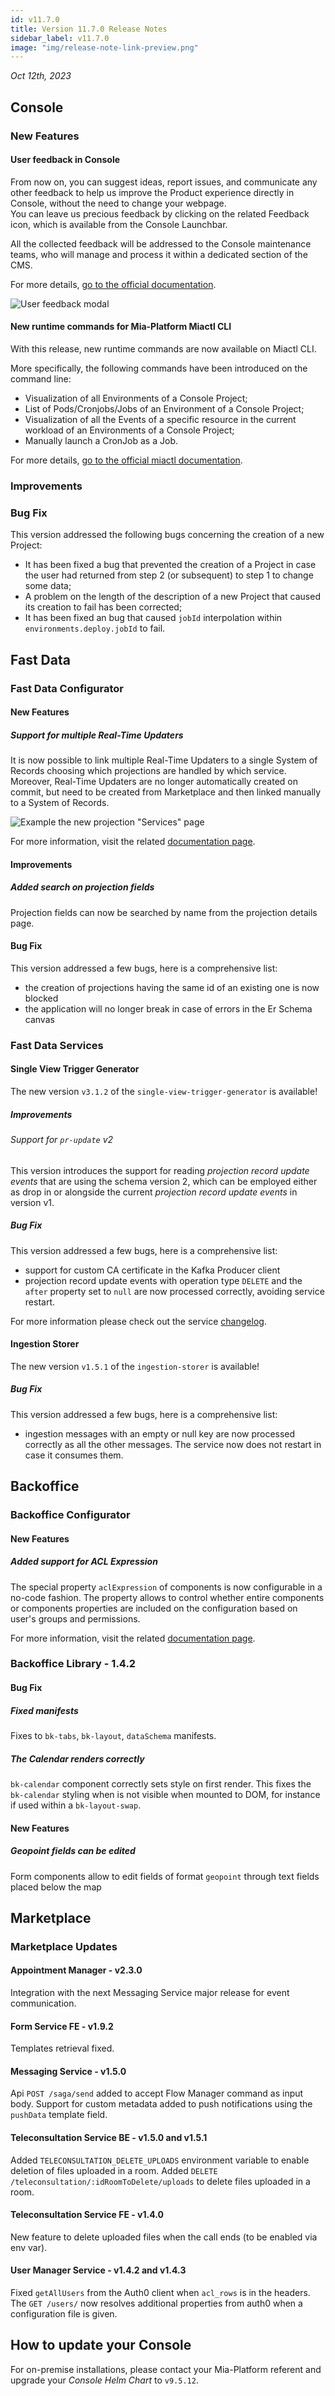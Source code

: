 ```yaml
---
id: v11.7.0
title: Version 11.7.0 Release Notes
sidebar_label: v11.7.0
image: "img/release-note-link-preview.png"
---
```


_Oct 12th, 2023_

## Console

### New Features

#### User feedback in Console

From now on, you can suggest ideas, report issues, and communicate any other feedback to help us improve the Product experience directly in Console, without the need to change your webpage.  
You can leave us precious feedback by clicking on the related Feedback icon, which is available from the Console Launchbar. 

All the collected feedback will be addressed to the Console maintenance teams, who will manage and process it within a dedicated section of the CMS.

For more details, [go to the official documentation](./development_suite/user-feedback/give-feedback.md).

![User feedback modal](./img/v11.7.0/user-feedback.png)

#### New runtime commands for Mia-Platform Miactl CLI 

With this release, new runtime commands are now available on Miactl CLI.

More specifically, the following commands have been introduced on the command line:

* Visualization of all Environments of a Console Project;
* List of Pods/Cronjobs/Jobs of an Environment of a Console Project;
* Visualization of all the Events of a specific resource in the current workload of an Environments of a Console Project;
* Manually launch a CronJob as a Job.

For more details, [go to the official miactl documentation](./cli/miactl/commands#runtime.md).

### Improvements

### Bug Fix

This version addressed the following bugs concerning the creation of a new Project:

* It has been fixed a bug that prevented the creation of a Project in case the user had returned from step 2 (or subsequent) to step 1 to change some data;
* A problem on the length of the description of a new Project that caused its creation to fail has been corrected;
* It has been fixed an bug that caused `jobId` interpolation within `environments.deploy.jobId` to fail.

## Fast Data

### Fast Data Configurator

#### New Features

##### Support for multiple Real-Time Updaters

It is now possible to link multiple Real-Time Updaters to a single System of Records choosing which projections are handled by which service. Moreover, Real-Time Updaters are no longer automatically created on commit, but need to be created from Marketplace and then linked manually to a System of Records.

![Example the new projection "Services" page](./img/v11.7.0/realtime-updater-service-page.png)

For more information, visit the related [documentation page](/fast_data/configuration/realtime_updater.md).

#### Improvements

##### Added search on projection fields

Projection fields can now be searched by name from the projection details page.

#### Bug Fix

This version addressed a few bugs, here is a comprehensive list:
- the creation of projections having the same id of an existing one is now blocked
- the application will no longer break in case of errors in the Er Schema canvas

### Fast Data Services

#### Single View Trigger Generator

The new version `v3.1.2` of the `single-view-trigger-generator` is available!

##### Improvements

###### Support for `pr-update` v2

This version introduces the support for reading _projection record update events_ that are using the schema version 2, which
can be employed either as drop in or alongside the current _projection record update events_ in version v1.

##### Bug Fix

This version addressed a few bugs, here is a comprehensive list:

* support for custom CA certificate in the Kafka Producer client
* projection record update events with operation type `DELETE` and the `after` property set to `null` are now processed correctly, avoiding service restart.

For more information please check out the service [changelog](/runtime_suite/single-view-trigger-generator/changelog.md).

#### Ingestion Storer

The new version `v1.5.1` of the `ingestion-storer` is available!

##### Bug Fix

This version addressed a few bugs, here is a comprehensive list:

* ingestion messages with an empty or null key are now processed correctly as all the other messages. The service now does not restart in case it consumes them. 

## Backoffice

### Backoffice Configurator

#### New Features

##### Added support for ACL Expression

The special property `aclExpression` of components is now configurable in a no-code fashion. The property allows to control whether entire components or components properties are included on the configuration based on user's groups and permissions.

For more information, visit the related [documentation page](/business_suite/backoffice-configurator/20_structure.md#acl-expression).

### Backoffice Library - 1.4.2

#### Bug Fix

##### Fixed manifests

Fixes to `bk-tabs`, `bk-layout`, `dataSchema` manifests.

##### The Calendar renders correctly

`bk-calendar` component correctly sets style on first render. This fixes the `bk-calendar` styling when is not visible when mounted to DOM, for instance if used within a `bk-layout-swap`.

#### New Features

##### Geopoint fields can be edited

Form components allow to edit fields of format `geopoint` through text fields placed below the map

## Marketplace

### Marketplace Updates

#### Appointment Manager - v2.3.0

Integration with the next Messaging Service major release for event communication.

#### Form Service FE - v1.9.2 

Templates retrieval fixed.

#### Messaging Service - v1.5.0

Api `POST /saga/send` added to accept Flow Manager command as input body.
Support for custom metadata added to push notifications using the `pushData` template field.

#### Teleconsultation Service BE - v1.5.0 and v1.5.1

Added `TELECONSULTATION_DELETE_UPLOADS` environment variable to enable deletion of files uploaded in a room.
Added `DELETE /teleconsultation/:idRoomToDelete/uploads` to delete files uploaded in a room.

#### Teleconsultation Service FE - v1.4.0

New feature to delete uploaded files when the call ends (to be enabled via env var). 

#### User Manager Service - v1.4.2 and v1.4.3

Fixed `getAllUsers` from the Auth0 client when `acl_rows` is in the headers.
The `GET /users/` now resolves additional properties from auth0 when a configuration file is given.

## How to update your Console

For on-premise installations, please contact your Mia-Platform referent and upgrade your _Console Helm Chart_ to `v9.5.12`.
